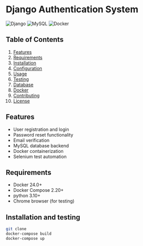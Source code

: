 # Django Authentication System

![Django](https://img.shields.io/badge/Django-5.0-green)
![MySQL](https://img.shields.io/badge/MySQL-8.0-blue)
![Docker](https://img.shields.io/badge/Docker-24.0-lightblue)

## Table of Contents
1. [Features](#features)
2. [Requirements](#requirements)
3. [Installation](#installation)
4. [Configuration](#configuration)
5. [Usage](#usage)
6. [Testing](#testing)
7. [Database](#database)
8. [Docker](#docker)
9. [Contributing](#contributing)
10. [License](#license)

## Features
- User registration and login
- Password reset functionality
- Email verification
- MySQL database backend
- Docker containerization
- Selenium test automation

## Requirements
- Docker 24.0+
- Docker Compose 2.20+
- python 3.10+
- Chrome browser (for testing)

## Installation and testing
```bash
git clone
docker-compose build
docker-compose up